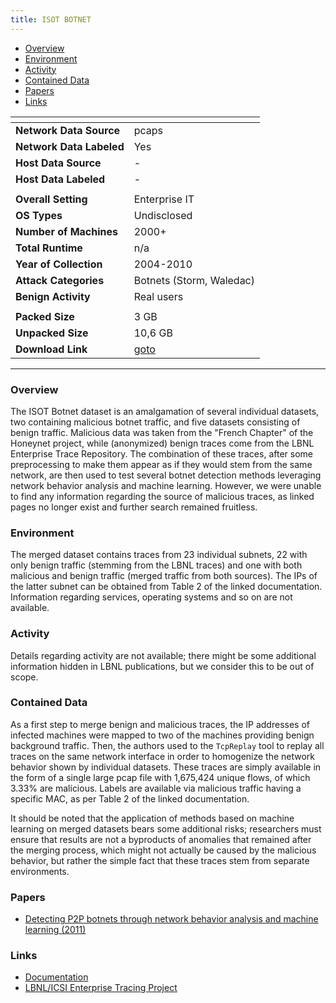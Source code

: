 ```yaml
---
title: ISOT BOTNET
---
```


- [Overview](#overview)
- [Environment](#environment)
- [Activity](#activity)
- [Contained Data](#contained-data)
- [Papers](#papers)
- [Links](#links)

| <!-- -->                 | <!-- -->                                                                       |
|--------------------------|--------------------------------------------------------------------------------|
| **Network Data Source**  | pcaps                                                                          |
| **Network Data Labeled** | Yes                                                                            |
| **Host Data Source**     | -                                                                              |
| **Host Data Labeled**    | -                                                                              |
|                          |                                                                                |
| **Overall Setting**      | Enterprise IT                                                                  |
| **OS Types**             | Undisclosed                                                                    |
| **Number of Machines**   | 2000+                                                                          |
| **Total Runtime**        | n/a                                                                            |
| **Year of Collection**   | 2004-2010                                                                      |
| **Attack Categories**    | Botnets (Storm, Waledac)                                                       |
| **Benign Activity**      | Real users                                                                     |
|                          |                                                                                |
| **Packed Size**          | 3 GB                                                                           |
| **Unpacked Size**        | 10,6 GB                                                                        |
| **Download Link**        | [goto](https://drive.google.com/file/d/1X1zPBJFPHU1ToQbpyd1Is1tJJuz2BeRd/view) |

***

### Overview
The ISOT Botnet dataset is an amalgamation of several individual datasets, two containing malicious botnet traffic, and five datasets consisting of benign traffic.
Malicious data was taken from the "French Chapter" of the Honeynet project, while (anonymized) benign traces come from the LBNL Enterprise Trace Repository.
The combination of these traces, after some preprocessing to make them appear as if they would stem from the same network, are then used to test several botnet detection methods leveraging network behavior analysis and machine learning.
However, we were unable to find any information regarding the source of malicious traces, as linked pages no longer exist and further search remained fruitless.

### Environment
The merged dataset contains traces from 23 individual subnets, 22 with only benign traffic (stemming from the LBNL traces) and one with both malicious and benign traffic (merged traffic from both sources).
The IPs of the latter subnet can be obtained from Table 2 of the linked documentation.
Information regarding services, operating systems and so on are not available.

### Activity
Details regarding activity are not available;
there might be some additional information hidden in LBNL publications, but we consider this to be out of scope.

### Contained Data
As a first step to merge benign and malicious traces, the IP addresses of infected machines were mapped to two of the machines providing benign background traffic.
Then, the authors used to the `TcpReplay` tool to replay all traces on the same network interface in order to homogenize the network behavior shown by individual datasets.
These traces are simply available in the form of a single large pcap file with 1,675,424 unique flows, of which 3.33% are malicious.
Labels are available via malicious traffic having a specific MAC, as per Table 2 of the linked documentation.

It should be noted that the application of methods based on machine learning on merged datasets bears some additional risks;
researchers must ensure that results are not a byproducts of anomalies that remained after the merging process, which might not actually be caused by the malicious behavior, but rather the simple fact that these traces stem from separate environments.

### Papers
- [Detecting P2P botnets through network behavior analysis and machine learning (2011)](https://doi.org/10.1109/PST.2011.5971980)

### Links
- [Documentation](https://onlineacademiccommunity.uvic.ca/isot/wp-content/uploads/sites/7295/2023/03/ISOT-Dataset-Overview-v0.5.pdf)
- [LBNL/ICSI Enterprise Tracing Project](https://www.icir.org/enterprise-tracing/download.html)
